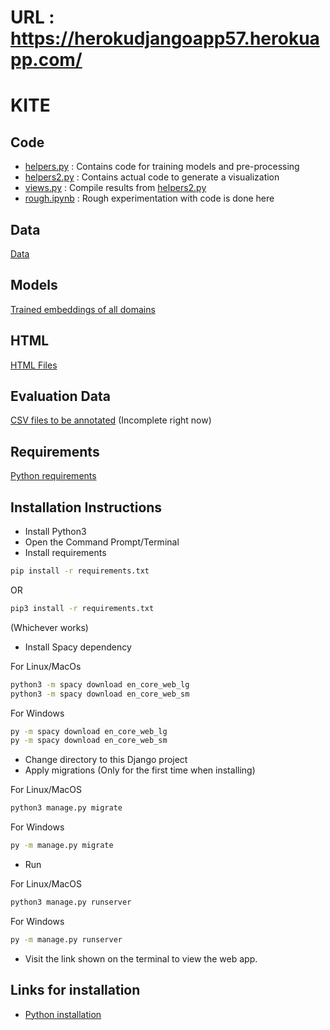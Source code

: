 # URL : https://herokudjangoapp57.herokuapp.com/

# KITE

## Code
* [helpers.py](vis/Helpers/helpers.py) : Contains code for training models and pre-processing
* [helpers2.py](vis/Helpers/helpers2.py) : Contains actual code to generate a visualization
* [views.py](vis/views.py) : Compile results from [helpers2.py](vis/Helpers/helpers2.py)
* [rough.ipynb](vis/Helpers/rough.ipynb) : Rough experimentation with code is done here

## Data
[Data](vis/Data)

## Models
[Trained embeddings of all domains](vis/Models)

## HTML
[HTML Files](vis/templates/vis)

## Evaluation Data
[CSV files to be annotated](Evaluation%20Data) (Incomplete right now)

## Requirements
[Python requirements](requirements.txt)

## Installation Instructions
* Install Python3
* Open the Command Prompt/Terminal
* Install requirements
```bash
pip install -r requirements.txt
```
OR
```bash
pip3 install -r requirements.txt
```
(Whichever works)
* Install Spacy dependency

For Linux/MacOs
```bash
python3 -m spacy download en_core_web_lg
python3 -m spacy download en_core_web_sm
```
For Windows
```bash
py -m spacy download en_core_web_lg
py -m spacy download en_core_web_sm
```
* Change directory to this Django project
* Apply migrations (Only for the first time when installing)  

For Linux/MacOS
```bash
python3 manage.py migrate
```
For Windows
```bash
py -m manage.py migrate
```
* Run  

For Linux/MacOS
```bash
python3 manage.py runserver
```
For Windows
```bash
py -m manage.py runserver
```
* Visit the link shown on the terminal to view the web app.

## Links for installation
* [Python installation](https://www.python.org/downloads/)
